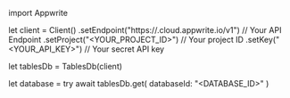 import Appwrite

let client = Client()
    .setEndpoint("https://<REGION>.cloud.appwrite.io/v1") // Your API Endpoint
    .setProject("<YOUR_PROJECT_ID>") // Your project ID
    .setKey("<YOUR_API_KEY>") // Your secret API key

let tablesDb = TablesDb(client)

let database = try await tablesDb.get(
    databaseId: "<DATABASE_ID>"
)

